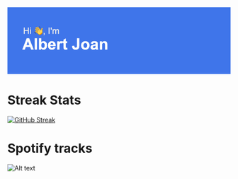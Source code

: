 <img  src="https://github.com/Albert2707/Albert2707/blob/main/header.png" />



# Streak Stats
[![GitHub Streak](http://github-readme-streak-stats.herokuapp.com?user=Albert2707&theme=dark)](https://git.io/streak-stats)<br/>


# Spotify tracks
![Alt text](https://spotify-recently-played-readme.vercel.app/api?user=82nihz4bc830hxh5o2pijv3kd)<br/>


<!--
**Albert2707/Albert2707** is a ✨ _special_ ✨ repository because its `README.md` (this file) appears on your GitHub profile.

Here are some ideas to get you started:
- 🔭 I’m currently working on ...
- 🌱 I’m currently learning ...
- 👯 I’m looking to collaborate on ...
- 🤔 I’m looking for help with ...
- 💬 Ask me about ...
- 📫 How to reach me: ...
- 😄 Pronouns: ...
- ⚡ Fun fact: ...
-->
